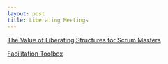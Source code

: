 ```yaml
---
layout: post
title: Liberating Meetings
---
```


[The Value of Liberating Structures for Scrum Masters](https://medium.com/the-liberators/the-value-of-liberating-structures-for-scrum-masters-2fd55f641481)

[Facilitation Toolbox](https://trello.com/b/oC3oBEvY/facilitation-toolbox)